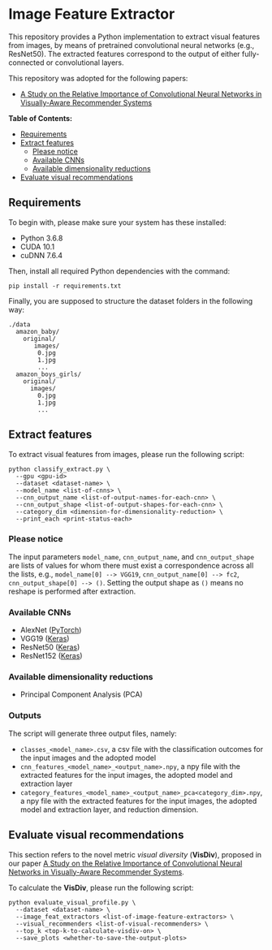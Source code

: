 # Image Feature Extractor

This repository provides a Python implementation to extract visual features from images, by means of pretrained convolutional neural networks (e.g., ResNet50). The extracted features correspond to the output of either fully-connected or convolutional layers.

This repository was adopted for the following papers:

- [A Study on the Relative Importance of Convolutional Neural Networks in Visually-Aware Recommender Systems](https://github.com/sisinflab/CNNs-in-VRSs)

**Table of Contents:**
- [Requirements](#requirements)
- [Extract features](#extract-features)
  - [Please notice](#please-notice)
  - [Available CNNs](#available-cnns)
  - [Available dimensionality reductions](#available-dimensionality-reductions)
- [Evaluate visual recommendations](#evaluate-visual-recommendations)

## Requirements

To begin with, please make sure your system has these installed:

* Python 3.6.8
* CUDA 10.1
* cuDNN 7.6.4

Then, install all required Python dependencies with the command:
```
pip install -r requirements.txt
```
Finally, you are supposed to structure the dataset folders in the following way:
```
./data
  amazon_baby/
    original/
       images/
        0.jpg
        1.jpg
        ...
  amazon_boys_girls/
    original/
      images/
        0.jpg
        1.jpg
        ...
```

## Extract features

To extract visual features from images, please run the following script:
```
python classify_extract.py \
  --gpu <gpu-id>
  --dataset <dataset-name> \
  --model_name <list-of-cnns> \
  --cnn_output_name <list-of-output-names-for-each-cnn> \
  --cnn_output_shape <list-of-output-shapes-for-each-cnn> \
  --category_dim <dimension-for-dimensionality-reduction> \
  --print_each <print-status-each>
```
### Please notice
The input parameters ```model_name```, ```cnn_output_name```, and ```cnn_output_shape``` are lists of values for whom there must exist a correspondence across all the lists, e.g., ```model_name[0] --> VGG19```, ```cnn_output_name[0] --> fc2```, ```cnn_output_shape[0] --> ()```. Setting the output shape as ```()``` means no reshape is performed after extraction.

### Available CNNs
- AlexNet ([PyTorch](https://pytorch.org/hub/pytorch_vision_alexnet/))
- VGG19 ([Keras](https://www.tensorflow.org/api_docs/python/tf/keras/applications/VGG19))
- ResNet50 ([Keras](https://www.tensorflow.org/api_docs/python/tf/keras/applications/ResNet50))
- ResNet152 ([Keras](https://www.tensorflow.org/api_docs/python/tf/keras/applications/ResNet152))

### Available dimensionality reductions
- Principal Component Analysis (PCA)

### Outputs
The script will generate three output files, namely:
- ```classes_<model_name>.csv```, a csv file with the classification outcomes for the input images and the adopted model
- ```cnn_features_<model_name>_<output_name>.npy```, a npy file with the extracted features for the input images, the adopted model and extraction layer
- ```category_features_<model_name>_<output_name>_pca<category_dim>.npy```, a npy file with the extracted features for the input images, the adopted model and extraction layer, and reduction dimension.

## Evaluate visual recommendations
This section refers to the novel metric *visual diversity* (**VisDiv**), proposed in our paper [A Study on the Relative Importance of Convolutional Neural Networks in Visually-Aware Recommender Systems](https://github.com/sisinflab/CNNs-in-VRSs). 

To calculate the **VisDiv**, please run the following script:
```
python evaluate_visual_profile.py \
  --dataset <dataset-name> \
  --image_feat_extractors <list-of-image-feature-extractors> \
  --visual_recommenders <list-of-visual-recommenders> \
  --top_k <top-k-to-calculate-visdiv-on> \
  --save_plots <whether-to-save-the-output-plots>
```

